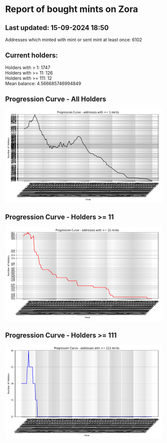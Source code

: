 # Report of bought mints on Zora
## Last updated: 15-09-2024 18:50
Addresses which minted with mint or sent mint at least once: 6102

## Current holders:
Holders with > 1: 1747  
Holders with >= 11: 126  
Holders with >= 111: 12  
Mean balance: 4.566685746994849  

## Progression Curve - All Holders
![addresses with >= 1 mint](progression_curve_all.png)
## Progression Curve - Holders >= 11
![addresses with >= 11 mints](progression_curve_gt_11.png)
## Progression Curve - Holders >= 111
![addresses with >= 111 mints](progression_curve_gt_111.png)
